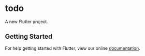 # todo

A new Flutter project.

## Getting Started

For help getting started with Flutter, view our online
[documentation](https://flutter.io/).

